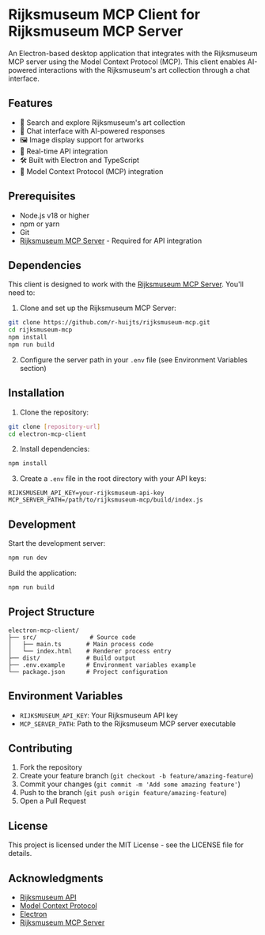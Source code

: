 # Rijksmuseum MCP Client for Rijksmuseum MCP Server

An Electron-based desktop application that integrates with the Rijksmuseum MCP server using the Model Context Protocol (MCP). This client enables AI-powered interactions with the Rijksmuseum's art collection through a chat interface.

## Features

- 🎨 Search and explore Rijksmuseum's art collection
- 💬 Chat interface with AI-powered responses
- 🖼️ Image display support for artworks
- 🔄 Real-time API integration
- 🛠️ Built with Electron and TypeScript
- 🤖 Model Context Protocol (MCP) integration

## Prerequisites

- Node.js v18 or higher
- npm or yarn
- Git
- [Rijksmuseum MCP Server](https://github.com/r-huijts/rijksmuseum-mcp) - Required for API integration

## Dependencies

This client is designed to work with the [Rijksmuseum MCP Server](https://github.com/r-huijts/rijksmuseum-mcp.git). You'll need to:

1. Clone and set up the Rijksmuseum MCP Server:
```bash
git clone https://github.com/r-huijts/rijksmuseum-mcp.git
cd rijksmuseum-mcp
npm install
npm run build
```

2. Configure the server path in your `.env` file (see Environment Variables section)

## Installation

1. Clone the repository:
```bash
git clone [repository-url]
cd electron-mcp-client
```

2. Install dependencies:
```bash
npm install
```

3. Create a `.env` file in the root directory with your API keys:
```
RIJKSMUSEUM_API_KEY=your-rijksmuseum-api-key
MCP_SERVER_PATH=/path/to/rijksmuseum-mcp/build/index.js
```

## Development

Start the development server:
```bash
npm run dev
```

Build the application:
```bash
npm run build
```

## Project Structure

```
electron-mcp-client/
├── src/               # Source code
│   ├── main.ts       # Main process code
│   └── index.html    # Renderer process entry
├── dist/             # Build output
├── .env.example      # Environment variables example
└── package.json      # Project configuration
```

## Environment Variables

- `RIJKSMUSEUM_API_KEY`: Your Rijksmuseum API key
- `MCP_SERVER_PATH`: Path to the Rijksmuseum MCP server executable

## Contributing

1. Fork the repository
2. Create your feature branch (`git checkout -b feature/amazing-feature`)
3. Commit your changes (`git commit -m 'Add some amazing feature'`)
4. Push to the branch (`git push origin feature/amazing-feature`)
5. Open a Pull Request

## License

This project is licensed under the MIT License - see the LICENSE file for details.

## Acknowledgments

- [Rijksmuseum API](https://data.rijksmuseum.nl/object-metadata/api/)
- [Model Context Protocol](https://modelcontextprotocol.io/)
- [Electron](https://www.electronjs.org/)
- [Rijksmuseum MCP Server](https://github.com/r-huijts/rijksmuseum-mcp)
